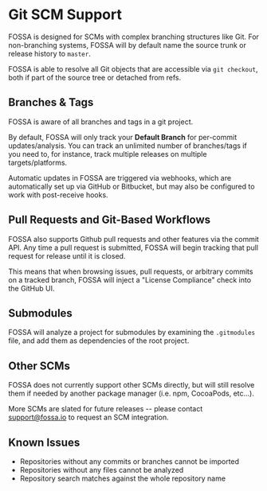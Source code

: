 # Git SCM Support

FOSSA is designed for SCMs with complex branching structures like Git.  For non-branching systems, FOSSA will by default name the source trunk or release history to `master`.

FOSSA is able to resolve all Git objects that are accessible via `git checkout`, both if part of the source tree or detached from refs.

## Branches & Tags

FOSSA is aware of all branches and tags in a git project.

By default, FOSSA will only track your **Default Branch** for per-commit updates/analysis.  You can track an unlimited number of branches/tags if you need to, for instance, track multiple releases on multiple targets/platforms. 

Automatic updates in FOSSA are triggered via webhooks, which are automatically set up via GitHub or Bitbucket, but may also be configured to work with post-receive hooks.

## Pull Requests and Git-Based Workflows

FOSSA also supports Github pull requests and other features via the commit API.  Any time a pull request is submitted, FOSSA will begin tracking that pull request for release until it is closed.

This means that when browsing issues, pull requests, or arbitrary commits on a tracked branch, FOSSA will inject a "License Compliance" check into the GitHub UI.

## Submodules

FOSSA will analyze a project for submodules by examining the `.gitmodules` file, and add them as dependencies of the root project.

## Other SCMs

FOSSA does not currently support other SCMs directly, but will still resolve them if needed by another package manager (i.e. npm, CocoaPods, etc...).

More SCMs are slated for future releases -- please contact [support@fossa.io](mailto:support@fossa.io) to request an SCM integration.

## Known Issues

- Repositories without any commits or branches cannot be imported
- Repositories without any files cannot be analyzed
- Repository search matches against the whole repository name